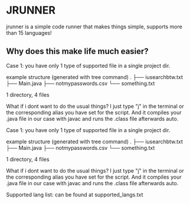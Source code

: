 # JRUNNER
jrunner is a simple code runner that makes things simple, supports more than 15 languages!

## Why does this make life much easier?
Case 1: you have only 1 type of supported file in a single project dir.

example structure (generated with tree command)
.
├── iusearchbtw.txt
├── Main.java
├── notmypasswords.csv
└── something.txt

1 directory, 4 files

What if i dont want to do the usual things?
I just type "j" in the terminal or the corresponding alias you have set for the script.
And it compiles your .java file in our case with javac and runs the .class file afterwards auto.


Case 1: you have only 1 type of supported file in a single project dir.

example structure (generated with tree command)
.
├── iusearchbtw.txt
├── Main.java
├── notmypasswords.csv
└── something.txt

1 directory, 4 files

What if i dont want to do the usual things?
I just type "j" in the terminal or the corresponding alias you have set for the script.
And it compiles your .java file in our case with javac and runs the .class file afterwards auto.



Supported lang list: can be found at supported_langs.txt



